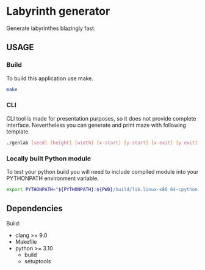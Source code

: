 # Labyrinth generator

Generate labyrinthes blazingly fast.

## USAGE

### Build

To build this application use make.
```bash
make
```

### CLI

CLI tool is made for presentation purposes, so it does not provide complete interface. Nevertheless you can generate and print maze with following template.
```bash
./genlab [seed] [height] [width] [x-start] [y-start] [x-exit] [y-exit]
```

### Locally built Python module

To test your python build you will need to include compiled module into your PYTHONPATH environment variable.

```bash
export PYTHONPATH="${PYTHONPATH}:${PWD}/build/lib.linux-x86_64-cpython-312/labyrinth_generator.cpython-312-x86_64-linux-gnu.so"
```

## Dependencies

Build:

* clang >= 9.0
* Makefile
* python >= 3.10
    - build
    - setuptools
